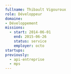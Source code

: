```yaml
---
fullname: Thibault Vigouroux
role: Développeur
domaine:
- Développement
missions:
  - start: 2014-06-01
    end: 2015-06-26
    status: service
    employer: octo
startups:
previously:
  - api-entreprise
  - mps
---
```

